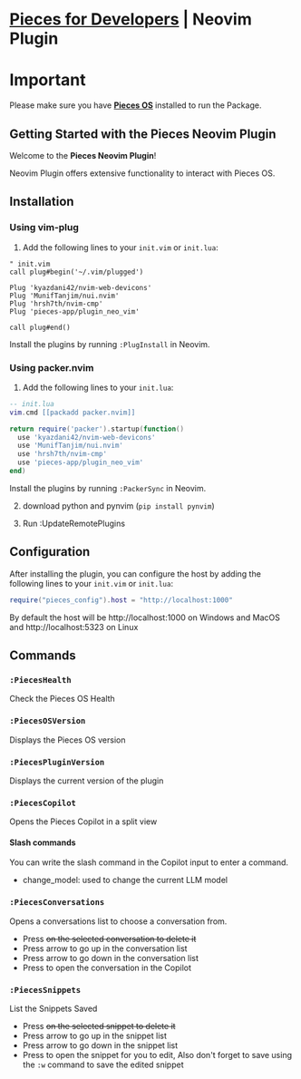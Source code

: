 # [Pieces for Developers](https://pieces.app) | Neovim Plugin

# Important

Please make sure you have [**Pieces OS**](https://docs.pieces.app/installation-getting-started/what-am-i-installing) installed to run the Package.

## Getting Started with the Pieces Neovim Plugin

Welcome to the **Pieces Neovim Plugin**!

Neovim Plugin offers extensive functionality to interact with Pieces OS.

## Installation

### Using vim-plug

1. Add the following lines to your `init.vim` or `init.lua`:

```vim
" init.vim
call plug#begin('~/.vim/plugged')

Plug 'kyazdani42/nvim-web-devicons'
Plug 'MunifTanjim/nui.nvim'
Plug 'hrsh7th/nvim-cmp'
Plug 'pieces-app/plugin_neo_vim'

call plug#end()
```

Install the plugins by running `:PlugInstall` in Neovim.

### Using packer.nvim

1. Add the following lines to your `init.lua`:

```lua
-- init.lua
vim.cmd [[packadd packer.nvim]]

return require('packer').startup(function()
  use 'kyazdani42/nvim-web-devicons'
  use 'MunifTanjim/nui.nvim'
  use 'hrsh7th/nvim-cmp'
  use 'pieces-app/plugin_neo_vim'
end)
```
Install the plugins by running `:PackerSync` in Neovim.



2. download python and pynvim (`pip install pynvim`)

3. Run :UpdateRemotePlugins

 

## Configuration

After installing the plugin, you can configure the host by adding the following lines to your `init.vim` or `init.lua`:

```lua
require("pieces_config").host = "http://localhost:1000"
```

By default the host will be http://localhost:1000 on Windows and MacOS and http://localhost:5323 on Linux

## Commands

### `:PiecesHealth`

Check the Pieces OS Health 

### `:PiecesOSVersion`

Displays the Pieces OS version

### `:PiecesPluginVersion`

Displays the current version of the plugin

### `:PiecesCopilot`

Opens the Pieces Copilot in a split view

#### Slash commands
You can write the slash command in the Copilot input to enter a command.

- change_model: used to change the current LLM model

### `:PiecesConversations`

Opens a conversations list to choose a conversation from.

- Press <del> on the selected conversation to delete it
- Press <Up> arrow to go up in the conversation list
- Press <Down> arrow to go down in the conversation list
- Press <Enter> to open the conversation in the Copilot

### `:PiecesSnippets`

List the Snippets Saved

- Press <del> on the selected snippet to delete it
- Press <Up> arrow to go up in the snippet list
- Press <Down> arrow to go down in the snippet list
- Press <Enter> to open the snippet for you to edit, Also don't forget to save using the `:w` command to save the edited snippet 

